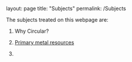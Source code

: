 layout: page
title: "Subjects"
permalink: /Subjects

The subjects treated on this webpage are:

 1. Why Circular?
 
 2. [Primary metal resources](https://github.com/Njeapp2/RWE-Track/blob/224d0c9b65c80ba3e021240f9f12d3556368eb4c/2_Page.md)
 3. 
    


